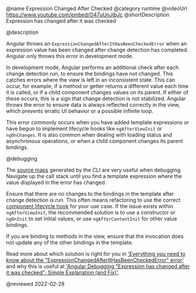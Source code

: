 @name Expression Changed After Checked
@category runtime
@videoUrl https://www.youtube.com/embed/O47uUnJjbJc
@shortDescription Expression has changed after it was checked

@description

Angular throws an `ExpressionChangedAfterItHasBeenCheckedError` when an expression value has been changed after change detection has completed. Angular only throws this error in development mode.

In development mode, Angular performs an additional check after each change detection run, to ensure the bindings have not changed. This catches errors where the view is left in an inconsistent state. This can occur, for example, if a method or getter returns a different value each time it is called, or if a child component changes values on its parent. If either of these occurs, this is a sign that change detection is not stabilized. Angular throws the error to ensure data is always reflected correctly in the view, which prevents erratic UI behavior or a possible infinite loop.

This error commonly occurs when you have added template expressions or have begun to implement lifecycle hooks like `ngAfterViewInit` or `ngOnChanges`. It is also common when dealing with loading status and asynchronous operations, or when a child component changes its parent bindings.

@debugging

The [source maps](https://developer.mozilla.org/docs/Tools/Debugger/How_to/Use_a_source_map) generated by the CLI are very useful when debugging. Navigate up the call stack until you find a template expression where the value displayed in the error has changed.

Ensure that there are no changes to the bindings in the template after change detection is run. This often means refactoring to use the correct [component lifecycle hook](guide/lifecycle-hooks) for your use case. If the issue exists within `ngAfterViewInit`, the recommended solution is to use a constructor or `ngOnInit` to set initial values, or use `ngAfterContentInit` for other value bindings.

If you are binding to methods in the view, ensure that the invocation does not update any of the other bindings in the template.

Read more about which solution is right for you in ['Everything you need to know about the "ExpressionChangedAfterItHasBeenCheckedError" error'](https://indepth.dev/posts/1001/everything-you-need-to-know-about-the-expressionchangedafterithasbeencheckederror-error) and why this is useful at ['Angular Debugging "Expression has changed after it was checked": Simple Explanation (and Fix)'](https://blog.angular-university.io/angular-debugging).

<!-- links -->

<!-- external links -->

<!-- end links -->

@reviewed 2022-02-28

